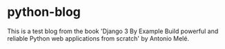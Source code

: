 # python-blog
This is a test blog from the book 'Django 3 By Example Build powerful and reliable Python web applications from scratch' by Antonio Melé.
